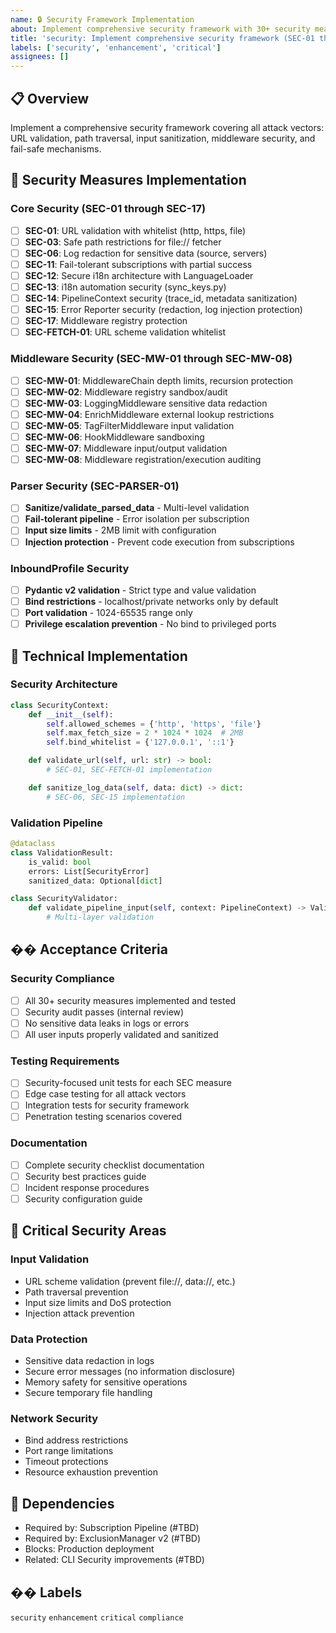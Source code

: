 ```yaml
---
name: 🔒 Security Framework Implementation
about: Implement comprehensive security framework with 30+ security measures
title: 'security: Implement comprehensive security framework (SEC-01 through SEC-MW-08)'
labels: ['security', 'enhancement', 'critical']
assignees: []
---
```


## 📋 Overview

Implement a comprehensive security framework covering all attack vectors: URL validation, path traversal, input sanitization, middleware security, and fail-safe mechanisms.

## 🎯 Security Measures Implementation

### Core Security (SEC-01 through SEC-17)
- [ ] **SEC-01**: URL validation with whitelist (http, https, file)
- [ ] **SEC-03**: Safe path restrictions for file:// fetcher
- [ ] **SEC-06**: Log redaction for sensitive data (source, servers)
- [ ] **SEC-11**: Fail-tolerant subscriptions with partial success
- [ ] **SEC-12**: Secure i18n architecture with LanguageLoader
- [ ] **SEC-13**: i18n automation security (sync_keys.py)
- [ ] **SEC-14**: PipelineContext security (trace_id, metadata sanitization)
- [ ] **SEC-15**: Error Reporter security (redaction, log injection protection)
- [ ] **SEC-17**: Middleware registry protection
- [ ] **SEC-FETCH-01**: URL scheme validation whitelist

### Middleware Security (SEC-MW-01 through SEC-MW-08)
- [ ] **SEC-MW-01**: MiddlewareChain depth limits, recursion protection
- [ ] **SEC-MW-02**: Middleware registry sandbox/audit
- [ ] **SEC-MW-03**: LoggingMiddleware sensitive data redaction
- [ ] **SEC-MW-04**: EnrichMiddleware external lookup restrictions
- [ ] **SEC-MW-05**: TagFilterMiddleware input validation
- [ ] **SEC-MW-06**: HookMiddleware sandboxing
- [ ] **SEC-MW-07**: Middleware input/output validation
- [ ] **SEC-MW-08**: Middleware registration/execution auditing

### Parser Security (SEC-PARSER-01)
- [ ] **Sanitize/validate_parsed_data** - Multi-level validation
- [ ] **Fail-tolerant pipeline** - Error isolation per subscription
- [ ] **Input size limits** - 2MB limit with configuration
- [ ] **Injection protection** - Prevent code execution from subscriptions

### InboundProfile Security
- [ ] **Pydantic v2 validation** - Strict type and value validation
- [ ] **Bind restrictions** - localhost/private networks only by default
- [ ] **Port validation** - 1024-65535 range only
- [ ] **Privilege escalation prevention** - No bind to privileged ports

## 🔧 Technical Implementation

### Security Architecture
```python
class SecurityContext:
    def __init__(self):
        self.allowed_schemes = {'http', 'https', 'file'}
        self.max_fetch_size = 2 * 1024 * 1024  # 2MB
        self.bind_whitelist = {'127.0.0.1', '::1'}

    def validate_url(self, url: str) -> bool:
        # SEC-01, SEC-FETCH-01 implementation

    def sanitize_log_data(self, data: dict) -> dict:
        # SEC-06, SEC-15 implementation
```

### Validation Pipeline
```python
@dataclass
class ValidationResult:
    is_valid: bool
    errors: List[SecurityError]
    sanitized_data: Optional[dict]

class SecurityValidator:
    def validate_pipeline_input(self, context: PipelineContext) -> ValidationResult:
        # Multi-layer validation
```

## �� Acceptance Criteria

### Security Compliance
- [ ] All 30+ security measures implemented and tested
- [ ] Security audit passes (internal review)
- [ ] No sensitive data leaks in logs or errors
- [ ] All user inputs properly validated and sanitized

### Testing Requirements
- [ ] Security-focused unit tests for each SEC measure
- [ ] Edge case testing for all attack vectors
- [ ] Integration tests for security framework
- [ ] Penetration testing scenarios covered

### Documentation
- [ ] Complete security checklist documentation
- [ ] Security best practices guide
- [ ] Incident response procedures
- [ ] Security configuration guide

## 🚨 Critical Security Areas

### Input Validation
- URL scheme validation (prevent file://, data://, etc.)
- Path traversal prevention
- Input size limits and DoS protection
- Injection attack prevention

### Data Protection
- Sensitive data redaction in logs
- Secure error messages (no information disclosure)
- Memory safety for sensitive operations
- Secure temporary file handling

### Network Security
- Bind address restrictions
- Port range limitations
- Timeout protections
- Resource exhaustion prevention

## 🔗 Dependencies

- Required by: Subscription Pipeline (#TBD)
- Required by: ExclusionManager v2 (#TBD)
- Blocks: Production deployment
- Related: CLI Security improvements (#TBD)

## ��️ Labels
`security` `enhancement` `critical` `compliance`
